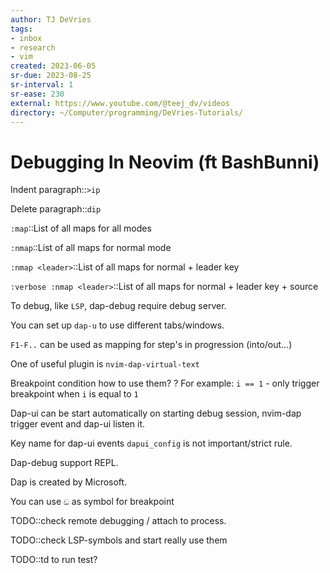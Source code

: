 ```yaml
---
author: TJ DeVries
tags:
- inbox
- research
- vim
created: 2023-06-05
sr-due: 2023-08-25
sr-interval: 1
sr-ease: 230
external: https://www.youtube.com/@teej_dv/videos
directory: ~/Computer/programming/DeVries-Tutorials/
---
```


# Debugging In Neovim (ft BashBunni)

Indent paragraph::`>ip`

Delete paragraph::`dip`

`:map`::List of all maps for all modes

`:nmap`::List of all maps for normal mode

`:nmap <leader>`::List of all maps for normal + leader key

`:verbose :nmap <leader>`::List of all maps for normal + leader key + source

To debug, like `LSP`, dap-debug require debug server.

You can set up `dap-u` to use different tabs/windows.

`F1-F..` can be used as mapping for step's in progression (into/out...)

One of useful plugin is `nvim-dap-virtual-text`

Breakpoint condition how to use them?
?
For example: `i == 1` - only trigger breakpoint when `i` is equal to `1`

Dap-ui can be start automatically on starting debug session, nvim-dap trigger
event and dap-ui listen it.

Key name for dap-ui events `dapui_config` is not important/strict rule.

Dap-debug support REPL.

Dap is created by Microsoft.

You can use `ඞ` as symbol for breakpoint

TODO::check remote debugging / attach to process.

TODO::check LSP-symbols and start really use them

TODO::<leader>td to run test?
